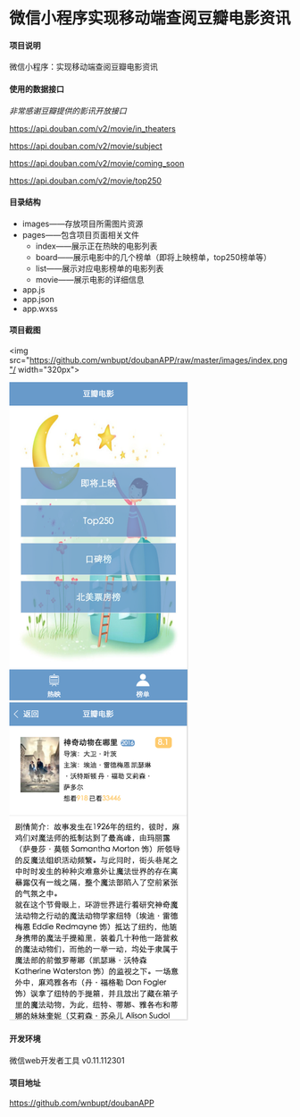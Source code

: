# 微信小程序实现移动端查阅豆瓣电影资讯

#### 项目说明
微信小程序：实现移动端查阅豆瓣电影资讯
#### 使用的数据接口
*非常感谢豆瓣提供的影讯开放接口*

https://api.douban.com/v2/movie/in_theaters 

https://api.douban.com/v2/movie/subject 

https://api.douban.com/v2/movie/coming_soon 

https://api.douban.com/v2/movie/top250 

#### 目录结构
- images——存放项目所需图片资源
- pages——包含项目页面相关文件
   - index——展示正在热映的电影列表
   - board——展示电影中的几个榜单（即将上映榜单，top250榜单等）
   - list——展示对应电影榜单的电影列表
   - movie——展示电影的详细信息
- app.js
- app.json
- app.wxss 

#### 项目截图  

<img src="https://github.com/wnbupt/doubanAPP/raw/master/images/index.png"/ width="320px"> 

<img src="https://github.com/wnbupt/doubanAPP/raw/master/images/movieBoard.png" width="320px"/>  

<img src="https://github.com/wnbupt/doubanAPP/raw/master/images/detail.png" width="320px"/> 

#### 开发环境 

微信web开发者工具 v0.11.112301 

#### 项目地址 

https://github.com/wnbupt/doubanAPP


